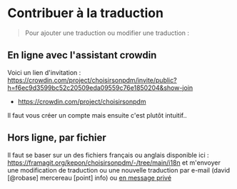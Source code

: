 # Contribuer à la traduction

> Pour ajouter une traduction ou modifier une traduction : 

## En ligne avec l'assistant  crowdin

Voici un lien d'invitation : https://crowdin.com/project/choisirsonpdm/invite/public?h=f6ec9d3599bc52c20509eda09559c76e1850204&show-join
* https://crowdin.com/project/choisirsonpdm

Il faut vous créer un compte mais ensuite c'est plutôt intuitif..

## Hors ligne, par fichier

Il faut se baser sur un des fichiers français ou anglais disponible ici : https://framagit.org/kepon/choisirsonpdm/-/tree/main/i18n et m'envoyer une modification de traduction ou une nouvelle traduction par e-mail (david [@robase] mercereau [point] info) ou [en message privé](https://forum.poeledemasse.org/u/david)